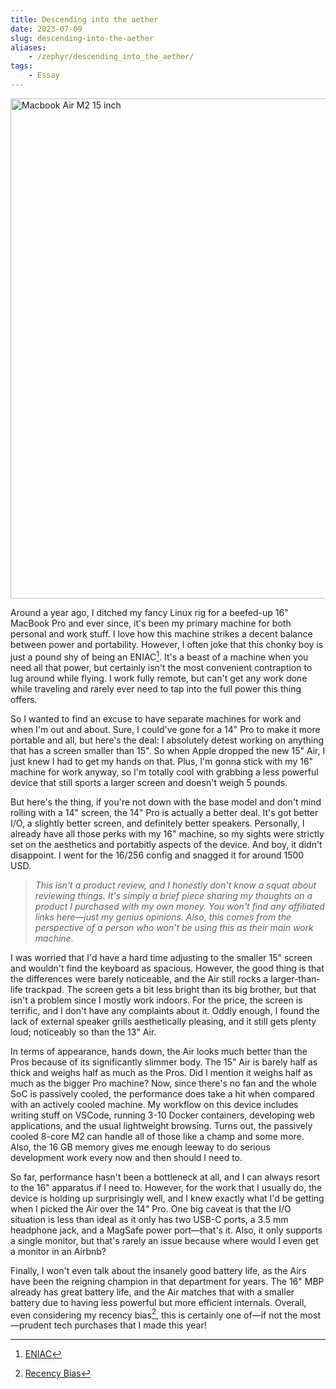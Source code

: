 ```yaml
---
title: Descending into the aether
date: 2023-07-09
slug: descending-into-the-aether
aliases:
    - /zephyr/descending_into_the_aether/
tags:
    - Essay
---
```


<img
    src="https://user-images.githubusercontent.com/
30027932/252213261-01adc640-3bcf-46d8-8f40-dc506e0cb493.jpg"
    alt="Macbook Air M2 15 inch"
width="800px"> </img>

Around a year ago, I ditched my fancy Linux rig for a beefed-up 16" MacBook Pro and ever
since, it's been my primary machine for both personal and work stuff. I love how this
machine strikes a decent balance between power and portability. However, I often joke that
this chonky boy is just a pound shy of being an ENIAC[^1]. It's a beast of a machine when
you need all that power, but certainly isn't the most convenient contraption to lug around
while flying. I work fully remote, but can't get any work done while traveling and rarely
ever need to tap into the full power this thing offers.

So I wanted to find an excuse to have separate machines for work and when I'm out and about.
Sure, I could've gone for a 14" Pro to make it more portable and all, but here's the deal: I
absolutely detest working on anything that has a screen smaller than 15". So when Apple
dropped the new 15" Air, I just knew I had to get my hands on that. Plus, I'm gonna stick
with my 16" machine for work anyway, so I'm totally cool with grabbing a less powerful
device that still sports a larger screen and doesn't weigh 5 pounds.

But here's the thing, if you're not down with the base model and don't mind rolling with a
14" screen, the 14" Pro is actually a better deal. It's got better I/O, a slightly better
screen, and definitely better speakers. Personally, I already have all those perks with my
16" machine, so my sights were strictly set on the aesthetics and portabitly aspects of the
device. And boy, it didn't disappoint. I went for the 16/256 config and snagged it for
around 1500 USD.

> _This isn't a product review, and I honestly don't know a squat about reviewing things.
> It's simply a brief piece sharing my thoughts on a product I purchased with my own money.
> You won't find any affiliated links here—just my genius opinions. Also, this comes from
> the perspective of a person who won't be using this as their main work machine._

I was worried that I'd have a hard time adjusting to the smaller 15" screen and wouldn't
find the keyboard as spacious. However, the good thing is that the differences were barely
noticeable, and the Air still rocks a larger-than-life trackpad. The screen gets a bit less
bright than its big brother, but that isn't a problem since I mostly work indoors. For the
price, the screen is terrific, and I don't have any complaints about it. Oddly enough, I
found the lack of external speaker grills aesthetically pleasing, and it still gets plenty
loud; noticeably so than the 13" Air.

In terms of appearance, hands down, the Air looks much better than the Pros because of its
significantly slimmer body. The 15" Air is barely half as thick and weighs half as much as
the Pros. Did I mention it weighs half as much as the bigger Pro machine? Now, since there's
no fan and the whole SoC is passively cooled, the performance does take a hit when compared
with an actively cooled machine. My workflow on this device includes writing stuff on
VSCode, running 3-10 Docker containers, developing web applications, and the usual
lightweight browsing. Turns out, the passively cooled 8-core M2 can handle all of those like
a champ and some more. Also, the 16 GB memory gives me enough leeway to do serious
development work every now and then should I need to.

So far, performance hasn't been a bottleneck at all, and I can always resort to the 16"
apparatus if I need to. However, for the work that I usually do, the device is holding up
surprisingly well, and I knew exactly what I'd be getting when I picked the Air over the 14"
Pro. One big caveat is that the I/O situation is less than ideal as it only has two USB-C
ports, a 3.5 mm headphone jack, and a MagSafe power port—that's it. Also, it only supports a
single monitor, but that's rarely an issue because where would I even get a monitor in an
Airbnb?

Finally, I won't even talk about the insanely good battery life, as the Airs have been the
reigning champion in that department for years. The 16" MBP already has great battery life,
and the Air matches that with a smaller battery due to having less powerful but more
efficient internals. Overall, even considering my recency bias[^2], this is certainly one
of—if not the most—prudent tech purchases that I made this year!

[^1]: [ENIAC](https://en.wikipedia.org/wiki/ENIAC)

[^2]: [Recency Bias](https://en.wikipedia.org/wiki/Recency_bias)

